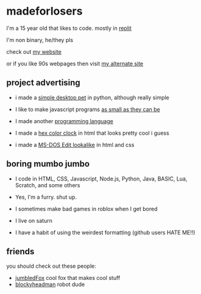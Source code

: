 #  madeforlosers

I'm a 15 year old that likes to code. mostly in [replit](https://replit.com/madeforlosers)  

I'm non binary, he/they pls

check out [my website](https://nespectio.glitch.me)

or if you like 90s webpages then visit [my alternate site](https://madeforlosers.repl.co)

## project advertising

- i made a [simple desktop pet](https://github.com/madeforlosers/simple-desktop-pet) in python, although really simple

- I like to make javascript programs [as small as they can be](https://github.com/madeforlosers/James-Archives/tree/main/Making%20stuff%20as%20small%20as%20possible%20in%20byte%20size)
- I made another [programming language](https://github.com/madeforlosers/nbasc)
- I made a [hex color clock](https://nespectio.glitch.me/a72.html) in html that looks pretty cool i guess
- i made a [MS-DOS Edit lookalike](https://nespectio.glitch.me/a52.html) in html and css
## boring mumbo jumbo 
- I code in HTML, CSS, Javascript, Node.js, Python, Java, BASIC, Lua, Scratch, and some others

- Yes, I'm a furry. shut up.
- I sometimes make bad games in roblox when I get bored
- I live on saturn
- I have a habit of using the weirdest formatting (github users HATE ME!!)

## friends
you should check out these people:

- [jumbledFox](https://github.com/jumbledFox) cool fox that makes cool stuff
- [blockyheadman](https://github.com/blockyheadman) robot dude 
